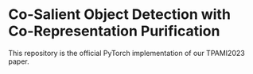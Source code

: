 # **Co-Salient Object Detection with Co-Representation Purification**

This repository is the official PyTorch implementation of our TPAMI2023 paper.

